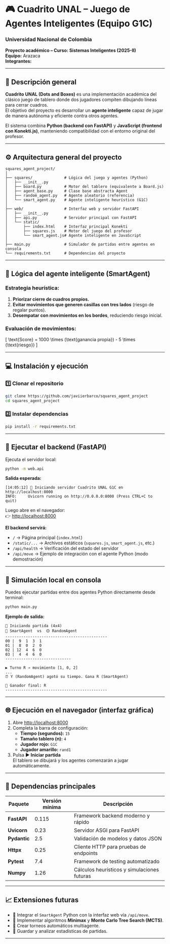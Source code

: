 # 🎮 Cuadrito UNAL – Juego de Agentes Inteligentes (Equipo G1C)

### Universidad Nacional de Colombia  
**Proyecto académico – Curso: Sistemas Inteligentes (2025-II)**  
**Equipo:** Arazaca  
**Integrantes:**  

---

## 🧠 Descripción general

**Cuadrito UNAL (Dots and Boxes)** es una implementación académica del clásico juego de tablero donde dos jugadores compiten dibujando líneas para cerrar cuadros.  
El objetivo del proyecto es desarrollar un **agente inteligente** capaz de jugar de manera autónoma y eficiente contra otros agentes.

El sistema combina **Python (backend con FastAPI)** y **JavaScript (frontend con Konekti.js)**, manteniendo compatibilidad con el entorno original del profesor.

---

## ⚙️ Arquitectura general del proyecto

```
squares_agent_project/
│
├── squares/              # Lógica del juego y agentes (Python)
│   ├── __init__.py
│   ├── board.py          # Motor del tablero (equivalente a Board.js)
│   ├── agent_base.py     # Clase base abstracta Agent
│   ├── random_agent.py   # Agente aleatorio (referencia)
│   └── smart_agent.py    # Agente inteligente heurístico (G1C)
│
├── web/                  # Interfaz web y servidor FastAPI
│   ├── __init__.py
│   ├── api.py            # Servidor principal con FastAPI
│   └── static/           
│       ├── index.html    # Interfaz principal Konekti
│       ├── squares.js    # Motor del juego del profesor
│       └── smart_agent.js# Agente inteligente en JavaScript
│
├── main.py               # Simulador de partidas entre agentes en consola
└── requirements.txt      # Dependencias del proyecto
```

---

## 🧩 Lógica del agente inteligente (SmartAgent)

### Estrategia heurística:
1. **Priorizar cierre de cuadros propios.**  
2. **Evitar movimientos que generen casillas con tres lados** (riesgo de regalar puntos).  
3. **Desempatar con movimientos en los bordes**, reduciendo riesgo inicial.

### Evaluación de movimientos:
\[
\text{Score} = 1000 \times (\text{ganancia propia}) - 5 \times (\text{riesgo})
\]

---

## 💻 Instalación y ejecución

### 1️⃣ Clonar el repositorio
```bash
git clone https://github.com/javiierbarco/squares_agent_project
cd squares_agent_project
```

### 2️⃣ Instalar dependencias
```bash
pip install -r requirements.txt
```

---

## 🚀 Ejecutar el backend (FastAPI)

Ejecuta el servidor local:
```bash
python -m web.api
```

**Salida esperada:**
```
[14:05:12] 🚀 Iniciando servidor Cuadrito UNAL G1C en http://localhost:8000
INFO:     Uvicorn running on http://0.0.0.0:8000 (Press CTRL+C to quit)
```

Luego abre en el navegador:  
👉 [http://localhost:8000](http://localhost:8000)

**El backend servirá:**
- `/` → Página principal (`index.html`)  
- `/static/...` → Archivos estáticos (`squares.js`, `smart_agent.js`, etc.)  
- `/api/health` → Verificación del estado del servidor  
- `/api/move` → Ejemplo de integración con el agente Python (modo demostración)

---

## 🧠 Simulación local en consola

Puedes ejecutar partidas entre dos agentes Python directamente desde terminal:

```bash
python main.py
```

**Ejemplo de salida:**
```
🎯 Iniciando partida (4x4)
🔴 SmartAgent  vs  🟡 RandomAgent
---------------------------------------------
00 |  9  1  3  1
01 |  8  0  2  0
02 | 12  4  6  0
03 |  4  4  6  0
-----------------------------

▶️ Turno R → movimiento [1, 0, 2]
...
⏰ Y (RandomAgent) agotó su tiempo. Gana R (SmartAgent)

🏁 Ganador final: R
---------------------------------------------
```

---

## 🌐 Ejecución en el navegador (interfaz gráfica)

1. Abre [http://localhost:8000](http://localhost:8000)
2. Completa la barra de configuración:
   - **Tiempo (segundos):** `15`
   - **Tamaño tablero (n):** `4`
   - **Jugador rojo:** `G1C`
   - **Jugador amarillo:** `rand1`
3. Pulsa **▶️ Iniciar partida**  
   El tablero se dibujará y los agentes comenzarán a jugar automáticamente.

---

## 🧰 Dependencias principales

| Paquete | Versión mínima | Descripción |
|----------|----------------|-------------|
| **FastAPI** | 0.115 | Framework backend moderno y rápido |
| **Uvicorn** | 0.23 | Servidor ASGI para FastAPI |
| **Pydantic** | 2.5 | Validación de modelos y datos JSON |
| **Httpx** | 0.25 | Cliente HTTP para pruebas de endpoints |
| **Pytest** | 7.4 | Framework de testing automatizado |
| **Numpy** | 1.26 | Cálculos heurísticos y simulaciones futuras |

---

## 📈 Extensiones futuras

- 🔗 Integrar el `SmartAgent` Python con la interfaz web vía `/api/move`.  
- 🧮 Implementar algoritmos **Minimax** y **Monte Carlo Tree Search (MCTS)**.  
- 🤝 Crear torneos automáticos multiagente.  
- 💾 Guardar y analizar estadísticas de partidas.

---

